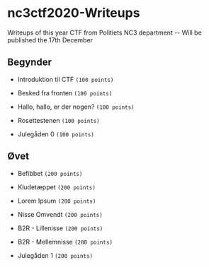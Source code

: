 # nc3ctf2020-Writeups
Writeups of this year CTF from Politiets NC3 department -- Will be published the 17th December

Begynder
-------
* Introduktion til CTF
``` (100 points) ```

* Besked fra fronten
``` (100 points) ```

* Hallo, hallo, er der nogen?
``` (100 points) ```

* Rosettestenen
``` (100 points) ```

* Julegåden 0
``` (100 points) ```



Øvet
-------
* Befibbet
``` (200 points) ```

* Kludetæppet
``` (200 points) ```

* Lorem Ipsum
``` (200 points) ```

* Nisse Omvendt
``` (200 points) ```

* B2R - Lillenisse
``` (200 points) ```

* B2R - Mellemnisse
``` (200 points) ```

* Julegåden 1
``` (200 points) ```
